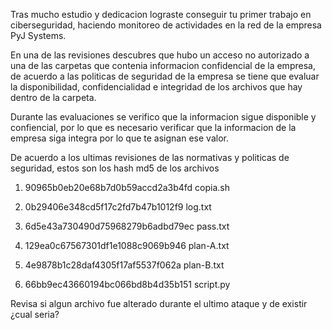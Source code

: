 Tras mucho estudio y dedicacion lograste conseguir tu primer trabajo en ciberseguridad, haciendo monitoreo de actividades en la red de la empresa PyJ Systems. 

En una de las revisiones descubres que hubo un acceso no autorizado a una de las carpetas que contenia informacion confidencial de la empresa, de acuerdo a las politicas de seguridad de la empresa se tiene que evaluar la disponibilidad, confidencialidad e integridad de los archivos que hay dentro de la carpeta. 

Durante las evaluaciones se verifico que la informacion sigue disponible y confiencial, por lo que es necesario verificar que la informacion de la empresa siga integra por lo que te asignan ese valor. 

De acuerdo a los ultimas revisiones de las normativas y politicas de seguridad, estos son los hash md5 de los archivos 

1. 90965b0eb20e68b7d0b59accd2a3b4fd  copia.sh

2. 0b29406e348cd5f17c2fd7b47b1012f9  log.txt

3. 6d5e43a730490d75968279b6adbd79ec  pass.txt

4. 129ea0c67567301df1e1088c9069b946  plan-A.txt

5. 4e9878b1c28daf4305f17af5537f062a  plan-B.txt

6. 66bb9ec43660194bc066bd8b4d35b151  script.py

Revisa si algun archivo fue alterado durante el ultimo ataque y de existir ¿cual seria?
